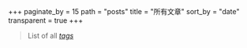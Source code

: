 +++
paginate_by = 15
path = "posts"
title = "所有文章"
sort_by = "date"
transparent = true
+++

> List of all *[tags](/tags)*
